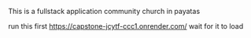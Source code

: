 This is a fullstack application community church in payatas

run this first https://capstone-jcytf-ccc1.onrender.com/ wait for it to load
